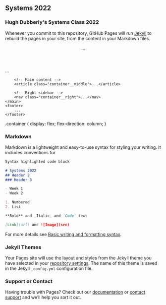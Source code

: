 ## Systems 2022

### Hugh Dubberly's Systems Class 2022

Whenever you commit to this repository, GitHub Pages will run [Jekyll](https://jekyllrb.com/) to rebuild the pages in your site, from the content in your Markdown files.
<div class="container">
    <header>
        ...
    </header>
    <main class="container__main">
        <!-- Left sidebar -->
        <aside class="container__left">...</aside>

        <!-- Main content -->
        <article class="container__middle">...</article>

        <!-- Right sidebar -->
        <nav class="container__right">...</nav>
    </main>
    <footer>
        ...
    </footer>
</div>
.container {
                        display: flex;
                        flex-direction: column;
                    }

### Markdown

Markdown is a lightweight and easy-to-use syntax for styling your writing. It includes conventions for

```markdown
Syntax highlighted code block

# Systems 2022
## Header 2
### Header 3

- Week 1
- Week 2

1. Numbered
2. List

**Bold** and _Italic_ and `Code` text

[Link](url) and ![Image](src)
```

For more details see [Basic writing and formatting syntax](https://docs.github.com/en/github/writing-on-github/getting-started-with-writing-and-formatting-on-github/basic-writing-and-formatting-syntax).

### Jekyll Themes

Your Pages site will use the layout and styles from the Jekyll theme you have selected in your [repository settings](https://github.com/RajguruKalyani/rajgurukalyani.github.io/settings/pages). The name of this theme is saved in the Jekyll `_config.yml` configuration file.

### Support or Contact

Having trouble with Pages? Check out our [documentation](https://docs.github.com/categories/github-pages-basics/) or [contact support](https://support.github.com/contact) and we’ll help you sort it out.
